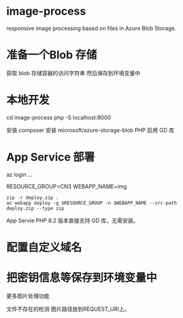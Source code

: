 # image-process
responsive image processing based on files in Azure Blob Storage.

# 准备一个Blob 存储

获取 blob 存储容器的访问字符串
然后保存到环境变量中

# 本地开发
cd image-process
php -S localhost:8000

安装 composer
安装 microsoft/azure-storage-blob
PHP 启用 GD 库

# App Service 部署
az login 
...

RESOURCE_GROUP=CN3
WEBAPP_NAME=img
```
zip -r deploy.zip .
az webapp deploy -g $RESOURCE_GROUP -n $WEBAPP_NAME --src-path deploy.zip --type zip
```
App Servie PHP 8.2 版本直接支持 GD 库，无需安装。

# 配置自定义域名

# 把密钥信息等保存到环境变量中

更多图片处理功能

文件不存在的检测
图片路径放到REQUEST_URI上。
